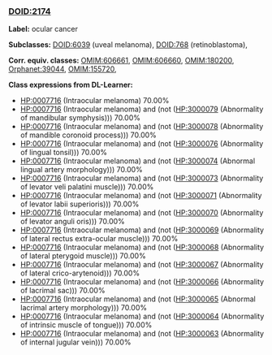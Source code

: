 
### [DOID:2174](http://purl.obolibrary.org/obo/DOID_2174)
**Label:** ocular cancer

**Subclasses:** [DOID:6039](http://purl.obolibrary.org/obo/DOID_6039) (uveal melanoma), [DOID:768](http://purl.obolibrary.org/obo/DOID_768) (retinoblastoma), 

**Corr. equiv. classes:** [OMIM:606661](http://purl.obolibrary.org/obo/OMIM_606661), [OMIM:606660](http://purl.obolibrary.org/obo/OMIM_606660), [OMIM:180200](http://purl.obolibrary.org/obo/OMIM_180200), [Orphanet:39044](http://www.orpha.net/ORDO/Orphanet_39044), [OMIM:155720](http://purl.obolibrary.org/obo/OMIM_155720), 

**Class expressions from DL-Learner:**

- [HP:0007716](http://purl.obolibrary.org/obo/HP_0007716) (Intraocular melanoma) 70.00%
- [HP:0007716](http://purl.obolibrary.org/obo/HP_0007716) (Intraocular melanoma) and (not ([HP:3000079](http://purl.obolibrary.org/obo/HP_3000079) (Abnormality of mandibular symphysis))) 70.00%
- [HP:0007716](http://purl.obolibrary.org/obo/HP_0007716) (Intraocular melanoma) and (not ([HP:3000078](http://purl.obolibrary.org/obo/HP_3000078) (Abnormality of mandible coronoid process))) 70.00%
- [HP:0007716](http://purl.obolibrary.org/obo/HP_0007716) (Intraocular melanoma) and (not ([HP:3000076](http://purl.obolibrary.org/obo/HP_3000076) (Abnormality of lingual tonsil))) 70.00%
- [HP:0007716](http://purl.obolibrary.org/obo/HP_0007716) (Intraocular melanoma) and (not ([HP:3000074](http://purl.obolibrary.org/obo/HP_3000074) (Abnormal lingual artery morphology))) 70.00%
- [HP:0007716](http://purl.obolibrary.org/obo/HP_0007716) (Intraocular melanoma) and (not ([HP:3000073](http://purl.obolibrary.org/obo/HP_3000073) (Abnormality of levator veli palatini muscle))) 70.00%
- [HP:0007716](http://purl.obolibrary.org/obo/HP_0007716) (Intraocular melanoma) and (not ([HP:3000071](http://purl.obolibrary.org/obo/HP_3000071) (Abnormality of levator labii superioris))) 70.00%
- [HP:0007716](http://purl.obolibrary.org/obo/HP_0007716) (Intraocular melanoma) and (not ([HP:3000070](http://purl.obolibrary.org/obo/HP_3000070) (Abnormality of levator anguli oris))) 70.00%
- [HP:0007716](http://purl.obolibrary.org/obo/HP_0007716) (Intraocular melanoma) and (not ([HP:3000069](http://purl.obolibrary.org/obo/HP_3000069) (Abnormality of lateral rectus extra-ocular muscle))) 70.00%
- [HP:0007716](http://purl.obolibrary.org/obo/HP_0007716) (Intraocular melanoma) and (not ([HP:3000068](http://purl.obolibrary.org/obo/HP_3000068) (Abnormality of lateral pterygoid muscle))) 70.00%
- [HP:0007716](http://purl.obolibrary.org/obo/HP_0007716) (Intraocular melanoma) and (not ([HP:3000067](http://purl.obolibrary.org/obo/HP_3000067) (Abnormality of lateral crico-arytenoid))) 70.00%
- [HP:0007716](http://purl.obolibrary.org/obo/HP_0007716) (Intraocular melanoma) and (not ([HP:3000066](http://purl.obolibrary.org/obo/HP_3000066) (Abnormality of lacrimal sac))) 70.00%
- [HP:0007716](http://purl.obolibrary.org/obo/HP_0007716) (Intraocular melanoma) and (not ([HP:3000065](http://purl.obolibrary.org/obo/HP_3000065) (Abnormal lacrimal artery morphology))) 70.00%
- [HP:0007716](http://purl.obolibrary.org/obo/HP_0007716) (Intraocular melanoma) and (not ([HP:3000064](http://purl.obolibrary.org/obo/HP_3000064) (Abnormality of intrinsic muscle of tongue))) 70.00%
- [HP:0007716](http://purl.obolibrary.org/obo/HP_0007716) (Intraocular melanoma) and (not ([HP:3000063](http://purl.obolibrary.org/obo/HP_3000063) (Abnormality of internal jugular vein))) 70.00%


